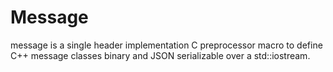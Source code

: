 # Message
message is a single header implementation C preprocessor macro to define C++ message classes binary and JSON serializable over a std::iostream.

